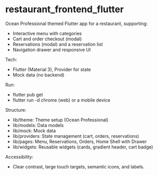 # restaurant_frontend_flutter

Ocean Professional themed Flutter app for a restaurant, supporting:
- Interactive menu with categories
- Cart and order checkout (modal)
- Reservations (modal) and a reservation list
- Navigation drawer and responsive UI

Tech:
- Flutter (Material 3), Provider for state
- Mock data (no backend)

Run:
- flutter pub get
- flutter run -d chrome (web) or a mobile device

Structure:
- lib/theme: Theme setup (Ocean Professional)
- lib/models: Data models
- lib/mock: Mock data
- lib/providers: State management (cart, orders, reservations)
- lib/pages: Menu, Reservations, Orders, Home Shell with Drawer
- lib/widgets: Reusable widgets (cards, gradient header, cart badge)

Accessibility:
- Clear contrast, large touch targets, semantic icons, and labels.

